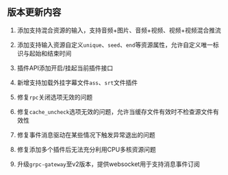 ## 版本更新内容

1. <router-link to="/config/resource">添加支持混合资源的输入，支持音频+图片、音频+视频、视频+视频混合推流</router-link> 
 
2. 添加支持输入资源自定义`unique`、`seed`、`end`等资源属性，允许自定义唯一标识与起始和结束时间
 
3. 插件API添加开启/挂起当前插件接口

4. 新增支持加载外挂字幕文件`ass`、`srt`文件插件

5. 修复`rpc`关闭选项无效的问题

6. 修复`cache_uncheck`选项无效的问题，允许当缓存文件有效时不检查源文件有效性

7. 修复事件消息驱动在某些情况下触发异常退出的问题

8. 修复添加多个插件后无法充分利用CPU多核资源问题

9. 升级`grpc-gateway`至v2版本，提供websocket用于支持消息事件订阅
